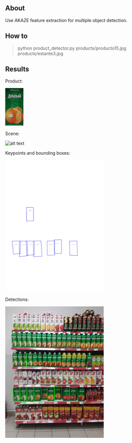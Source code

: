 ## About

Use AKAZE feature extraction for multiple object detection.

## How to

> python product_detector.py products/producto15.jpg products/estante3.jpg

## Results

Product:

<img src="./products/producto15.jpg" alt="alt text" width="auto" height="120">

Scene:

<img src="./products/estante3.jpg" alt="alt text" width="auto" height="420">


Keypoints and bounding boxes:

<img src="./results/color_map_producto15_estante3.jpg" alt="alt text" width="auto" height="420">

Detections:

<img src="./results/detection_map_producto15_estante3.jpg" alt="alt text" width="auto" height="420">